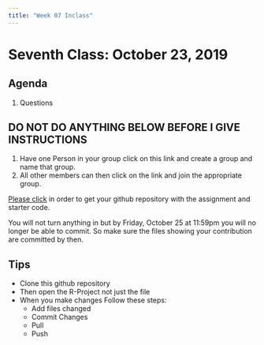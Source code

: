 ```yaml
---
title: "Week 07 Inclass"
---
```



# Seventh Class:  October 23, 2019


## Agenda

1. Questions


## DO NOT DO ANYTHING BELOW BEFORE I GIVE INSTRUCTIONS

1. Have one Person in your group click on this link and create a group and name that group. 
2. All other members can then click on the link and join the appropriate group. 




[Please click](https://classroom.github.com/g/dHKkZN8b) in order to get your github repository with the assignment and starter code. 

You will not turn anything in but by Friday, October 25 at 11:59pm you will no longer be able to commit. So make sure the files showing your contribution are committed by then. 


## Tips

- Clone this github repository
- Then open the R-Project not just the file
- When you make changes Follow these steps:
    - Add files changed
    - Commit Changes
    - Pull 
    - Push
    
    